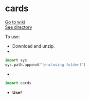 # cards

[Go to wiki](https://github.com/EZLiang/cards/wiki)<br />
[See directory](docs/dir.md)

To use:
 * Download and unzip.
 * 
 ```py
 import sys
 sys.path.append("[enclosing folder]")
 ```
 * 
 ```py
 import cards
 ```
 * **Use!**

